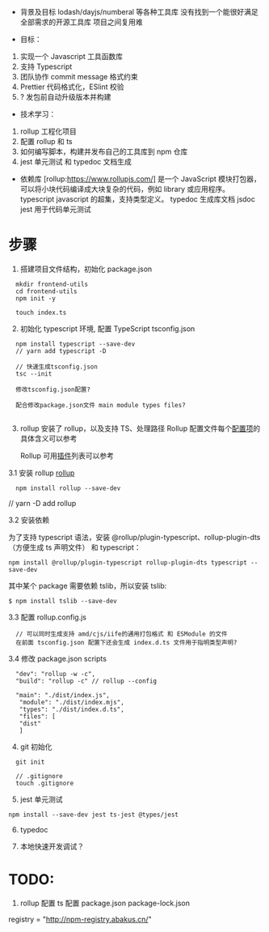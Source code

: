 - 背景及目标
  lodash/dayjs/numberal 等各种工具库
  没有找到一个能很好满足全部需求的开源工具库
  项目之间复用难

- 目标：

1. 实现一个 Javascript 工具函数库
2. 支持 Typescript
3. 团队协作 commit message 格式约束
4. Prettier 代码格式化，ESlint 校验
5. ? 发包前自动升级版本并构建

- 技术学习：

1. rollup 工程化项目
2. 配置 rollup 和 ts
3. 如何编写脚本，构建并发布自己的工具库到 npm 仓库
4. jest 单元测试 和 typedoc 文档生成

- 依赖库
  [rollup:https://www.rollupjs.com/] 是一个 JavaScript 模块打包器，可以将小块代码编译成大块复杂的代码，例如 library 或应用程序。
  typescript javascript 的超集，支持类型定义。
  typedoc 生成库文档 jsdoc
  jest 用于代码单元测试

# 步骤

1. 搭建项目文件结构，初始化 package.json

```
  mkdir frontend-utils
  cd frontend-utils
  npm init -y

  touch index.ts
```

2. 初始化 typescript 环境, 配置 TypeScript tsconfig.json

```
  npm install typescript --save-dev
  // yarn add typescript -D

  // 快速生成tsconfig.json
  tsc --init

  修改tsconfig.json配置?

  配合修改package.json文件 main module types files?


```

3. rollup 安装了 rollup，以及支持 TS、处理路径
   Rollup 配置文件每个[配置项](https://www.rollupjs.com/guide/big-list-of-options)的具体含义可以参考

   Rollup 可用[插件](https://github.com/rollup/plugins)列表可以参考

3.1 安装 rollup
[rollup](https://www.rollupjs.com/guide/tutorial#%E5%AE%89%E8%A3%85%E6%9C%AC%E5%9C%B0%E7%9A%84-rollup)

```
  npm install rollup --save-dev
```

// yarn -D add rollup

3.2 安装依赖

为了支持 typescript 语法，安装 @rollup/plugin-typescript、rollup-plugin-dts（方便生成 ts 声明文件） 和 typescript：

```
npm install @rollup/plugin-typescript rollup-plugin-dts typescript --save-dev

```

其中某个 package 需要依赖 tslib，所以安装 tslib:

```
$ npm install tslib --save-dev

```

3.3 配置 rollup.config.js

```
  // 可以同时生成支持 amd/cjs/iife的通用打包格式 和 ESModule 的文件
  在前面 tsconfig.json 配置下还会生成 index.d.ts 文件用于指明类型声明?

```

3.4 修改 package.json scripts

```
  "dev": "rollup -w -c",
  "build": "rollup -c" // rollup --config
```

```
  "main": "./dist/index.js",
   "module": "./dist/index.mjs",
   "types": "./dist/index.d.ts",
   "files": [
   "dist"
   ]
```

4. git 初始化

```
  git init

  // .gitignore
  touch .gitignore
```

5. jest 单元测试

```
npm install --save-dev jest ts-jest @types/jest

```

6. typedoc

7. 本地快速开发调试？

# TODO:

1. rollup 配置 ts 配置 package.json package-lock.json

registry = "http://npm-registry.abakus.cn/"